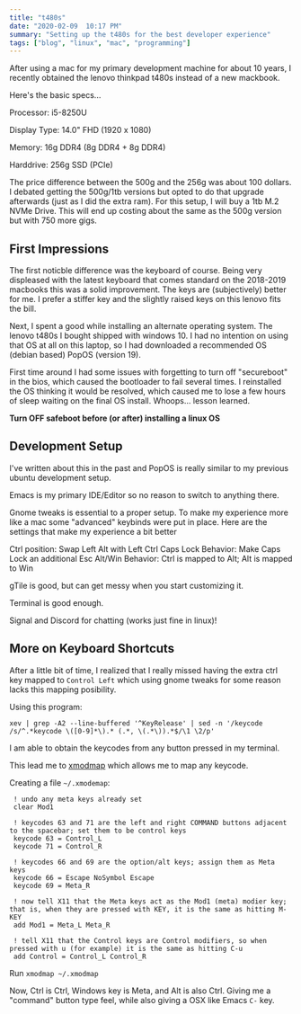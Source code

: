 ```yaml
---
title: "t480s"
date: "2020-02-09  10:17 PM"
summary: "Setting up the t480s for the best developer experience"
tags: ["blog", "linux", "mac", "programming"]
---
```


After using a mac for my primary development machine for about 10 years,  I recently obtained the lenovo thinkpad t480s instead of a new mackbook.

Here's the basic specs...

Processor: i5-8250U

Display Type: 14.0" FHD (1920 x 1080)

Memory: 16g DDR4 (8g DDR4 + 8g DDR4)

Harddrive: 256g SSD (PCIe)

The price difference between the 500g and the 256g was about 100 dollars. I debated getting the 500g/1tb versions but opted to do that upgrade afterwards (just as I did the extra ram). For this setup, I will buy a 1tb M.2 NVMe Drive. This will end up costing about the same as the 500g version but with 750 more gigs. 

## First Impressions

The first noticble difference was the keyboard of course. Being very displeased with the latest keyboard that comes standard on the 2018-2019 macbooks this was a solid improvement. The keys are (subjectively) better for me. I prefer a stiffer key and the slightly raised keys on this lenovo fits the bill. 

Next, I spent a good while installing an alternate operating system. The lenovo t480s I bought shipped with windows 10. I had no intention on using that OS at all on this laptop, so I had downloaded a recommended OS (debian based) PopOS (version 19). 

First time around I had some issues with forgetting to turn off "secureboot" in the bios, which caused the bootloader to fail several times. I reinstalled the OS thinking it would be resolved, which caused me to lose a few hours of sleep waiting on the final OS install. Whoops... lesson learned.

**Turn OFF safeboot before (or after) installing a linux OS**

## Development Setup

I've written about this in the past and PopOS is really similar to my previous ubuntu development setup. 

Emacs is my primary IDE/Editor so no reason to switch to anything there.

Gnome tweaks is essential to a proper setup. To make my experience more like a mac some "advanced" keybinds were put in place. Here are the settings that make my experience a bit better

Ctrl position: Swap Left Alt with Left Ctrl
Caps Lock Behavior: Make Caps Lock an additional Esc
Alt/Win Behavior: Ctrl is mapped to Alt; Alt is mapped to Win

gTile is good, but can get messy when you start customizing it. 

Terminal is good enough. 

Signal and Discord for chatting (works just fine in linux)!

## More on Keyboard Shortcuts

After a little bit of time, I realized that I really missed having the extra ctrl key mapped to `Control Left` which using gnome tweaks for some reason lacks this mapping posibility.

Using this program:

`xev | grep -A2 --line-buffered '^KeyRelease' | sed -n '/keycode /s/^.*keycode \([0-9]*\).* (.*, \(.*\)).*$/\1 \2/p'`

I am able to obtain the keycodes from any button pressed in my terminal. 

This lead me to [xmodmap](https://linux.die.net/man/1/xmodmap) which allows me to map any keycode.

Creating a file `~/.xmodemap`:

```
 ! undo any meta keys already set
 clear Mod1
 
 ! keycodes 63 and 71 are the left and right COMMAND buttons adjacent to the spacebar; set them to be control keys
 keycode 63 = Control_L
 keycode 71 = Control_R
 
 ! keycodes 66 and 69 are the option/alt keys; assign them as Meta keys
 keycode 66 = Escape NoSymbol Escape
 keycode 69 = Meta_R
 
 ! now tell X11 that the Meta keys act as the Mod1 (meta) modier key; that is, when they are pressed with KEY, it is the same as hitting M-KEY
 add Mod1 = Meta_L Meta_R
 
 ! tell X11 that the Control keys are Control modifiers, so when pressed with u (for example) it is the same as hitting C-u
 add Control = Control_L Control_R
 ```
 
 Run `xmodmap ~/.xmodmap` 
 
 Now, Ctrl is Ctrl, Windows key is Meta, and Alt is also Ctrl. Giving me a "command" button type feel, while also giving a OSX like Emacs `C-` key.



